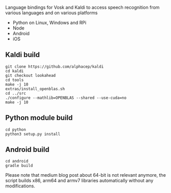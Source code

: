 Language bindings for Vosk and Kaldi to access speech recognition from various languages and on various platforms

  * Python on Linux, Windows and RPi
  * Node
  * Android
  * iOS

## Kaldi build

```
git clone https://github.com/alphacep/kaldi
cd kaldi
git checkout lookahead
cd tools
make -j 10
extras/install_openblas.sh
cd ../src
./configure --mathlib=OPENBLAS --shared --use-cuda=no
make -j 10
```

## Python module build

```
cd python
python3 setup.py install
```

## Android build

```
cd android
gradle build
```

Please note that medium blog post about 64-bit is not relevant anymore, the script builds x86, arm64 and armv7 libraries automatically without any modifications.
